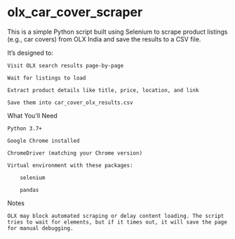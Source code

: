 # olx_car_cover_scraper

This is a simple Python script built using Selenium to scrape product listings (e.g., car covers) from OLX India and save the results to a CSV file.

It’s designed to:

    Visit OLX search results page-by-page

    Wait for listings to load

    Extract product details like title, price, location, and link

    Save them into car_cover_olx_results.csv

What You'll Need

    Python 3.7+

    Google Chrome installed

    ChromeDriver (matching your Chrome version)

    Virtual environment with these packages:

        selenium

        pandas

Notes

    OLX may block automated scraping or delay content loading. The script tries to wait for elements, but if it times out, it will save the page for manual debugging.
